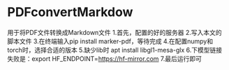 # PDFconvertMarkdow
用于将PDF文件转换成Markdown文件
1.首先，配置的好的服务器
2.写入本文的脚本文件
3.在终端输入pip install marker-pdf，等待完成
4.在配置numpy和torch时，选择合适的版本
5.缺少lib时 apt install libgl1-mesa-glx
6.下模型链接失败是：export HF_ENDPOINT=https://hf-mirror.com
7.最后运行即可
